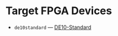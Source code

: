 [//]: <> (SPDX-License-Identifier: Apache-2.0)

# Target FPGA Devices

* `de10standard` &mdash; [DE10-Standard](http://de10-standard.terasic.com)
